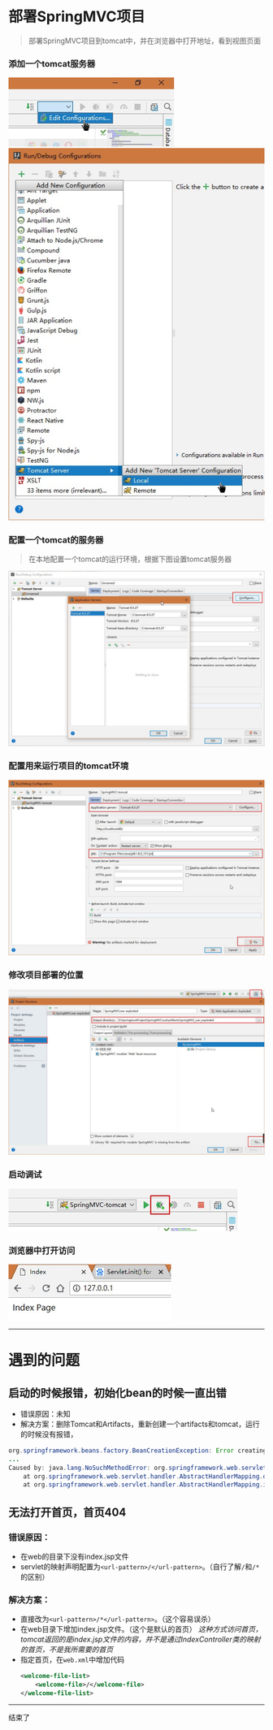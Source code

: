 # 部署SpringMVC项目
> 部署SpringMVC项目到tomcat中，并在浏览器中打开地址，看到视图页面

### 添加一个tomcat服务器
![Alt config-1.jpg](../../images/spring-mvc/2/config-1.jpg "打开设置")
![Alt config-2.jpg](../../images/spring-mvc/2/config-2.jpg "添加一个tomcat服务器")

### 配置一个tomcat的服务器
> 在本地配置一个tomcat的运行环境，根据下图设置tomcat服务器

![Alt config-3.jpg](../../images/spring-mvc/2/config-3.jpg "配置一个tomcat的服务器")

### 配置用来运行项目的tomcat环境
![Alt config-4.jpg](../../images/spring-mvc/2/config-4.jpg "添加一个tomcat服务器")

### 修改项目部署的位置
![Alt config-5.jpg](../../images/spring-mvc/2/config-5.jpg "添加一个tomcat服务器")

### 启动调试
![Alt debug-1.jpg](../../images/spring-mvc/2/debug-1.jpg "启动调试")

### 浏览器中打开访问
![Alt debug-2.jpg](../../images/spring-mvc/2/debug-2.jpg "浏览器中打开访问")

---
# 遇到的问题
## 启动的时候报错，初始化bean的时候一直出错
- 错误原因：未知
- 解决方案：删除Tomcat和Artifacts，重新创建一个artifacts和tomcat，运行的时候没有报错，

```java
org.springframework.beans.factory.BeanCreationException: Error creating bean with name 'org.springframework.web.servlet.mvc.method.annotation.RequestMappingHandlerMapping': Initialization of bean failed; nested exception is java.lang.NoSuchMethodError: org.springframework.web.servlet.handler.AbstractHandlerMapping.obtainApplicationContext()Lorg/springframework/context/ApplicationContext;
...
Caused by: java.lang.NoSuchMethodError: org.springframework.web.servlet.handler.AbstractHandlerMapping.obtainApplicationContext()Lorg/springframework/context/ApplicationContext;
	at org.springframework.web.servlet.handler.AbstractHandlerMapping.detectMappedInterceptors(AbstractHandlerMapping.java:269)
	at org.springframework.web.servlet.handler.AbstractHandlerMapping.initApplicationContext(AbstractHandlerMapping.java:243)
```

## 无法打开首页，首页404
### 错误原因：
- 在web的目录下没有index.jsp文件
- servlet的映射声明配置为`<url-pattern>/</url-pattern>`。（自行了解`/`和`/*`的区别）

### 解决方案：
- 直接改为`<url-pattern>/*</url-pattern>`。（这个容易误杀）
- 在web目录下增加index.jsp文件。（这个是默认的首页）
	*这种方式访问首页，tomcat返回的是index.jsp文件的内容，并不是通过IndexController类的映射的首页，不是我所需要的首页*
- 指定首页，在`web.xml`中增加代码
	```xml
	<welcome-file-list>
        <welcome-file>/</welcome-file>
    </welcome-file-list>
	```


---
结束了